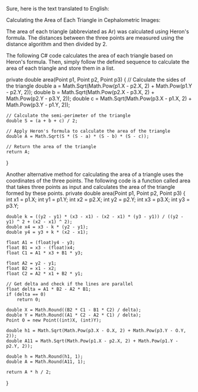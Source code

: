
Sure, here is the text translated to English:

Calculating the Area of Each Triangle in Cephalometric Images:

The area of each triangle (abbreviated as Ar) was calculated using Heron's formula. The distances between the three points are measured using the distance algorithm and then divided by 2.

The following C# code calculates the area of each triangle based on Heron's formula. Then, simply follow the defined sequence to calculate the area of each triangle and store them in a list.

private double area(Point p1, Point p2, Point p3)
{
    // Calculate the sides of the triangle
    double a = Math.Sqrt(Math.Pow(p1.X - p2.X, 2) + Math.Pow(p1.Y - p2.Y, 2));
    double b = Math.Sqrt(Math.Pow(p2.X - p3.X, 2) + Math.Pow(p2.Y - p3.Y, 2));
    double c = Math.Sqrt(Math.Pow(p3.X - p1.X, 2) + Math.Pow(p3.Y - p1.Y, 2));
    
    // Calculate the semi-perimeter of the triangle
    double S = (a + b + c) / 2;

    // Apply Heron's formula to calculate the area of the triangle
    double A = Math.Sqrt(S * (S - a) * (S - b) * (S - c));

    // Return the area of the triangle
    return A;
}



Another alternative method for calculating the area of a triangle uses the coordinates of the three points. The following code is a function called area that takes three points as input and calculates the area of the triangle formed by these points.
private double area(Point p1, Point p2, Point p3)
{
    int x1 = p1.X;
    int y1 = p1.Y;
    int x2 = p2.X;
    int y2 = p2.Y;
    int x3 = p3.X;
    int y3 = p3.Y;

    double k = ((y2 - y1) * (x3 - x1) - (x2 - x1) * (y3 - y1)) / ((y2 - y1) ^ 2 + (x2 - x1) ^ 2);
    double x4 = x3 - k * (y2 - y1);
    double y4 = y3 + k * (x2 - x1);

    float A1 = (float)y4 - y3;
    float B1 = x3 - (float)x4;
    float C1 = A1 * x3 + B1 * y3;

    float A2 = y2 - y1;
    float B2 = x1 - x2;
    float C2 = A2 * x1 + B2 * y1;

    // Get delta and check if the lines are parallel
    float delta = A1 * B2 - A2 * B1;
    if (delta == 0)
        return 0;

    double X = Math.Round((B2 * C1 - B1 * C2) / delta);
    double Y = Math.Round((A1 * C2 - A2 * C1) / delta);
    Point O = new Point((int)X, (int)Y);

    double h1 = Math.Sqrt(Math.Pow(p3.X - O.X, 2) + Math.Pow(p3.Y - O.Y, 2));
    double A11 = Math.Sqrt(Math.Pow(p1.X - p2.X, 2) + Math.Pow(p1.Y - p2.Y, 2));

    double h = Math.Round(h1, 1);
    double A = Math.Round(A11, 1);

    return A * h / 2;
}
